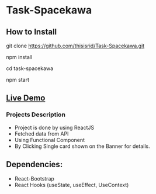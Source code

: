 # Task-Spacekawa

## How to Install

  git clone https://github.com/thisisrid/Task-Spacekawa.git 
  
  npm install
  
  cd task-spacekawa 
  
  npm start
 
 ## [Live Demo](https://task22-spacekawa.netlify.app/)
 
 ### Projects Description
 
 - Project is done by using ReactJS
 - Fetched data from API
 - Using Functional Component
 - By Clicking Single card shown on the Banner for details.
 
 ## Dependencies:
  - React-Bootstrap 
  - React Hooks (useState, useEffect, UseContext)
